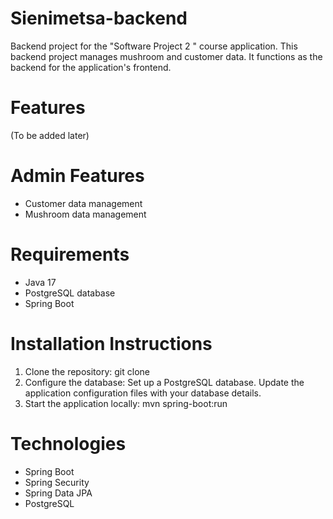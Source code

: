 # Sienimetsa-backend
Backend project for the "Software Project 2 " course application. This backend project manages mushroom and customer data. It functions as the backend for the application's frontend.
# Features
(To be added later)
# Admin Features
- Customer data management
- Mushroom data management
# Requirements
- Java 17
- PostgreSQL database
- Spring Boot
# Installation Instructions
1. Clone the repository:
git clone <repository-url>
2. Configure the database:
Set up a PostgreSQL database.
Update the application configuration files with your database details.
3. Start the application locally:
mvn spring-boot:run
# Technologies
- Spring Boot
- Spring Security
- Spring Data JPA
- PostgreSQL
